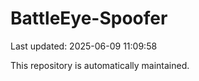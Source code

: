 # BattleEye-Spoofer

Last updated: 2025-06-09 11:09:58

This repository is automatically maintained.
